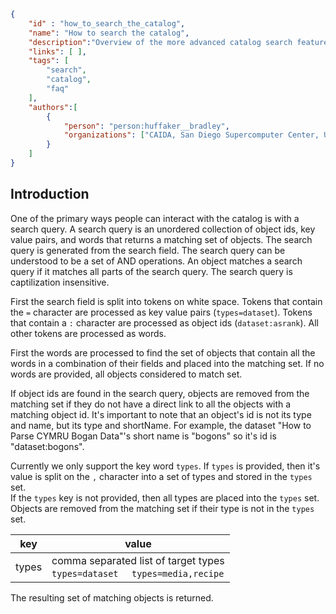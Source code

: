 ~~~json
{
    "id" : "how_to_search_the_catalog",
    "name": "How to search the catalog",
    "description":"Overview of the more advanced catalog search features.",
    "links": [ ],
    "tags": [
        "search",
        "catalog",
        "faq"
    ],
    "authors":[
        {
            "person": "person:huffaker__bradley",
            "organizations": ["CAIDA, San Diego Supercomputer Center, University of California San Diego"]
        }
    ]
}
~~~


## Introduction

One of the primary ways people can interact with the catalog is with a search query. 
A search query is an unordered collection of object ids, key value pairs, and words
that returns a matching set of objects. The search query is generated from the search
field. The search query can be understood to be a set of AND operations.  An object
matches a search query if it matches all parts of the search query. The search query is 
captilization insensitive.

First the search field is split into tokens on white space.  Tokens that contain the `=` character are processed as key value pairs (`types=dataset`).
Tokens that contain a `:` character are processed as object ids (`dataset:asrank`). 
All other tokens are processed as words.

First the words are processed to find the set of objects that contain all the words 
in a combination of their fields and placed into the matching set. 
If no words are provided, all objects considered to match set.

If object ids are found in the search query, objects are removed from the matching set 
if they do not have a direct link to all the objects with a matching object id. 
It's important to note that an object's id is not its type and name, but its type and shortName.
For example, the dataset "How to Parse CYMRU Bogan Data"'s short name is "bogons" so it's id is "dataset:bogons".

Currently we only support the key word `types`.  If `types` is provided, then it's value is split 
on the `,` character into a set of types and stored in the `types` set.  
If the `types` key is not provided, then all types are placed into the `types` set.  
Objects are removed from the matching set if their type is not in the `types` set.

   |   key    |    value     | 
   |----------|--------------|
   |   types  |   comma separated list of target types <br>  `types=dataset`  &nbsp;&nbsp;&nbsp;  `types=media,recipe` | 

The resulting set of matching objects is returned. 
